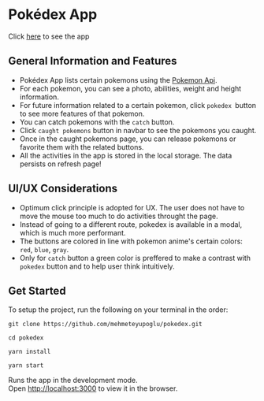 # Pokédex App

Click [here](https://pokedextr.netlify.app/) to see the app

## General Information and Features

- Pokédex App lists certain pokemons using the [Pokemon Api](https://pokeapi.co).
- For each pokemon, you can see a photo, abilities, weight and height information.
- For future information related to a certain pokemon, click `pokedex `button to see more features of that pokemon.
- You can catch pokemons with the `catch` button.
- Click `caught pokemons` button in navbar to see the pokemons you caught.
- Once in the caught pokemons page, you can release pokemons or favorite them with the related buttons.
- All the activities in the app is stored in the local storage. The data persists on refresh page!

## UI/UX Considerations

- Optimum click principle is adopted for UX. The user does not have to move the mouse too much to do activities throught the page.
- Instead of going to a different route, pokedex is available in a modal, which is much more performant.
- The buttons are colored in line with pokemon anime's certain colors: `red`, `blue`, `gray`.
- Only for `catch` button a green color is preffered to make a contrast with `pokedex` button and to help user think intuitively.

## Get Started

To setup the project, run the following on your terminal in the order:

```
git clone https://github.com/mehmeteyupoglu/pokedex.git
```

```
cd pokedex
```

```
yarn install
```

```
yarn start
```

Runs the app in the development mode.<br />
Open [http://localhost:3000](http://localhost:3000) to view it in the browser.
